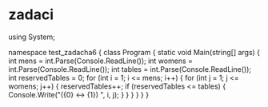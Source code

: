 # zadaci



using System;

namespace test_zadacha6
{
    class Program
    {
        static void Main(string[] args)
        {
            int mens = int.Parse(Console.ReadLine());
            int womens = int.Parse(Console.ReadLine());
            int tables = int.Parse(Console.ReadLine());
            int reservedTables = 0;
            for (int i = 1; i <= mens; i++)
            {
                for (int j = 1; j <= womens; j++)
                {
                    reservedTables++;
                    if (reservedTables <= tables)
                    {
                        Console.Write("({0} <-> {1}) ", i, j);
                    }
                }
            }
        }
    }
}
